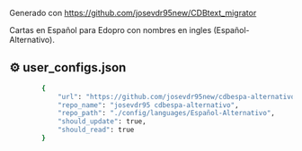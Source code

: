 Generado con https://github.com/josevdr95new/CDBtext_migrator

Cartas en Español para Edopro con nombres en ingles (Español-Alternativo).

## ⚙️ user_configs.json
```bash
        {
            "url": "https://github.com/josevdr95new/cdbespa-alternativo",
            "repo_name": "josevdr95 cdbespa-alternativo",
            "repo_path": "./config/languages/Español-Alternativo",
            "should_update": true,
            "should_read": true
        }
```
